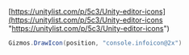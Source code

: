 [https://unitylist.com/p/5c3/Unity-editor-icons](https://unitylist.com/p/5c3/Unity-editor-icons "https://unitylist.com/p/5c3/Unity-editor-icons")

```C#
Gizmos.DrawIcon(position, "console.infoicon@2x")
```